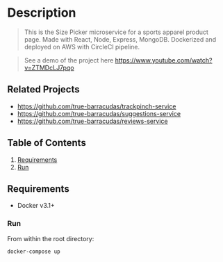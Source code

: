 # Description

> This is the Size Picker microservice for a sports apparel product page. Made with React, Node, Express, MongoDB. Dockerized and deployed on AWS with CircleCI pipeline.

> See a demo of the project here https://www.youtube.com/watch?v=ZTMDcLJ7pqo

## Related Projects

  - https://github.com/true-barracudas/trackpinch-service
  - https://github.com/true-barracudas/suggestions-service
  - https://github.com/true-barracudas/reviews-service

## Table of Contents

1. [Requirements](#requirements)
1. [Run](#run)

## Requirements

- Docker v3.1+

### Run

From within the root directory:

```sh
docker-compose up
```

